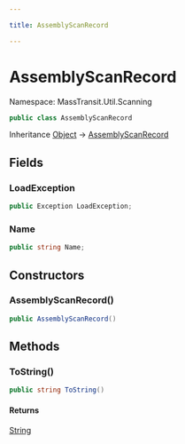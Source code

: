```yaml
---

title: AssemblyScanRecord

---
```


# AssemblyScanRecord

Namespace: MassTransit.Util.Scanning

```csharp
public class AssemblyScanRecord
```

Inheritance [Object](https://learn.microsoft.com/en-us/dotnet/api/system.object) → [AssemblyScanRecord](../masstransit-util-scanning/assemblyscanrecord)

## Fields

### **LoadException**

```csharp
public Exception LoadException;
```

### **Name**

```csharp
public string Name;
```

## Constructors

### **AssemblyScanRecord()**

```csharp
public AssemblyScanRecord()
```

## Methods

### **ToString()**

```csharp
public string ToString()
```

#### Returns

[String](https://learn.microsoft.com/en-us/dotnet/api/system.string)<br/>
